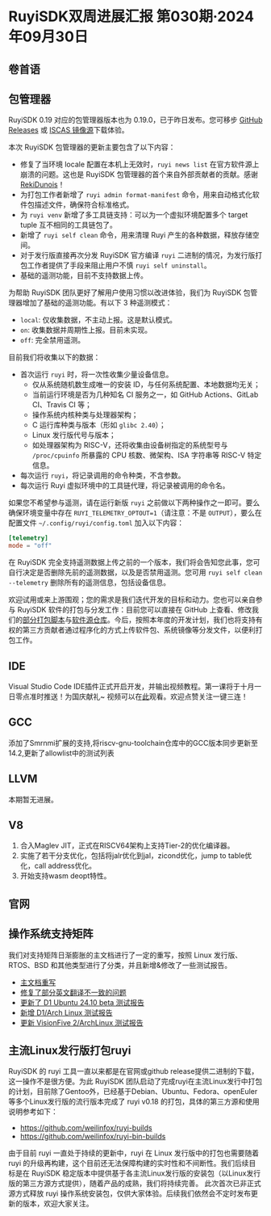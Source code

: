 # RuyiSDK双周进展汇报  第030期·2024年09月30日

## 卷首语

## 包管理器

RuyiSDK 0.19 对应的包管理器版本也为 0.19.0，已于昨日发布。您可移步
[GitHub Releases][ruyi-0.19.0-gh] 或 [ISCAS 镜像源][ruyi-0.19.0-iscas]下载体验。

[ruyi-0.19.0-gh]: https://github.com/ruyisdk/ruyi/releases/tag/0.19.0
[ruyi-0.19.0-iscas]: https://mirror.iscas.ac.cn/ruyisdk/ruyi/releases/0.19.0/

本次 RuyiSDK 包管理器的更新主要包含了以下内容：

* 修复了当环境 locale 配置在本机上无效时，`ruyi news list` 在官方软件源上崩溃的问题。这也是
  RuyiSDK 包管理器的首个来自外部贡献者的贡献。感谢 [RekiDunois](https://github.com/RekiDunois)！
* 为打包工作者新增了 `ruyi admin format-manifest` 命令，用来自动格式化软件包描述文件，确保符合标准格式。
* 为 `ruyi venv` 新增了多工具链支持：可以为一个虚拟环境配置多个 target tuple 互不相同的工具链包了。
* 新增了 `ruyi self clean` 命令，用来清理 Ruyi 产生的各种数据，释放存储空间。
* 对于发行版直接再次分发 RuyiSDK 官方编译 `ruyi` 二进制的情况，为发行版打包工作者提供了手段来阻止用户不慎
  `ruyi self uninstall`。
* 基础的遥测功能，目前不支持数据上传。

为帮助 RuyiSDK 团队更好了解用户使用习惯以改进体验，我们为 RuyiSDK 包管理器增加了基础的遥测功能。有以下 3 种遥测模式：

* `local`: 仅收集数据，不主动上报。这是默认模式。
* `on`: 收集数据并周期性上报。目前未实现。
* `off`: 完全禁用遥测。

目前我们将收集以下的数据：

* 首次运行 `ruyi` 时，将一次性收集少量设备信息。
    * 仅从系统随机数生成唯一的安装 ID，与任何系统配置、本地数据均无关；
    * 当前运行环境是否为几种知名 CI 服务之一，如 GitHub Actions、GitLab CI、Travis CI 等；
    * 操作系统内核种类与处理器架构；
    * C 运行库种类与版本（形如 `glibc 2.40`）；
    * Linux 发行版代号与版本；
    * 如处理器架构为 RISC-V，还将收集由设备树指定的系统型号与 `/proc/cpuinfo`
      所暴露的 CPU 核数、微架构、ISA 字符串等 RISC-V 特定信息。
* 每次运行 `ruyi`，将记录调用的命令种类，不含参数。
* 每次运行 Ruyi 虚拟环境中的工具链代理，将记录被调用的命令名。

如果您不希望参与遥测，请在运行新版 `ruyi` 之前做以下两种操作之一即可。要么确保环境变量中存在
`RUYI_TELEMETRY_OPTOUT=1`（请注意：不是 `OUTPUT`），要么在配置文件
`~/.config/ruyi/config.toml` 加入以下内容：

```toml
[telemetry]
mode = "off"
```

在 RuyiSDK 完全支持遥测数据上传之前的一个版本，我们将会告知您此事，您可自行决定是否删除先前的遥测数据，以及是否禁用遥测。您可用
`ruyi self clean --telemetry` 删除所有的遥测信息，包括设备信息。

欢迎试用或来上游围观；您的需求是我们迭代开发的目标和动力。您也可以亲自参与
RuyiSDK 软件的打包与分发工作：目前您可以直接在 GitHub 上查看、修改我们的[部分打包脚本](https://github.com/ruyisdk/ruyici)与[软件源仓库](https://github.com/ruyisdk/packages-index)。今后，按照本年度的开发计划，我们也将支持有权的第三方贡献者通过程序化的方式上传软件包、系统镜像等分发文件，以便利打包工作。

## IDE

Visual Studio Code IDE插件正式开启开发，并输出视频教程。第一课将于十月一日零点准时推送！为国庆献礼~
视频可以在[此](https://space.bilibili.com/13429452)观看。欢迎点赞关注一键三连！

## GCC
添加了Smrnmi扩展的支持,将riscv-gnu-toolchain仓库中的GCC版本同步更新至14.2,更新了allowlist中的测试列表

## LLVM
本期暂无进展。

## V8
1. 合入Maglev JIT，正式在RISCV64架构上支持Tier-2的优化编译器。
2. 实施了若干分支优化，包括将jalr优化到jal，zicond优化，jump to table优化，call address优化。
3. 开始支持wasm deopt特性。

## 官网

## 操作系统支持矩阵

我们对支持矩阵日渐膨胀的主文档进行了一定的重写，按照 Linux 发行版、RTOS、BSD 和其他类型进行了分类，并且新增&修改了一些测试报告。

- [主文档重写](https://github.com/ruyisdk/support-matrix/commit/7c38093075759eca26781e9ec3abec9d71956c8d)
- [修复了部分英文翻译不一致的问题](https://github.com/ruyisdk/support-matrix/commit/7db869603c405f120d24ebddb30021200763d8a0)
- [更新了 D1 Ubuntu 24.10 beta 测试报告](https://github.com/ruyisdk/support-matrix/commit/43538a76cca483795d74e88868c1c525e8e8fae0)
- [新增 D1/Arch Linux 测试报告](https://github.com/ruyisdk/support-matrix/commit/3d537dd9498dc79c00e771862657d2ec203fbe79)
- [更新 VisionFive 2/ArchLinux 测试报告](https://github.com/ruyisdk/support-matrix/commit/bac9eb66d4ecda9b55812af18d16d4c1998015f4)


## 主流Linux发行版打包ruyi

RuyiSDK 的 ruyi 工具一直以来都是在官网或github release提供二进制的下载，这一操作不是很方便。为此 RuyiSDK 团队启动了完成ruyi在主流Linux发行中打包的计划，目前除了Gentoo外，已经基于Debian、Ubuntu、Fedora、openEuler等多个Linux发行版的流行版本完成了 ruyi v0.18 的打包，具体的第三方源和使用说明参考如下：

* https://github.com/weilinfox/ruyi-builds
* https://github.com/weilinfox/ruyi-bin-builds

由于目前 ruyi 一直处于持续的更新中，ruyi 在 Linux 发行版中的打包也需要随着 ruyi 的升级再构建，这个目前还无法保障构建的实时性和不间断性。我们后续目标是在 RuyiSDK 稳定版本中提供基于各主流Linux发行版的安装包（以Linux发行版的第三方源方式提供），随着产品的成熟，我们将持续完善。
此次首次已非正式源方式释放 ruyi 操作系统安装包，仅供大家体验。后续我们依然会不定时发布更新的版本，欢迎大家关注。
